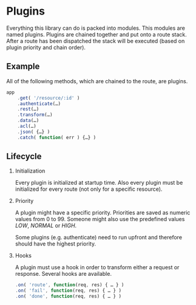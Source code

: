 # Plugins

Everything this library can do is packed into modules. This modules are named
plugins. Plugins are chained together and put onto a route stack. After a route
has been dispatched the stack will be executed (based on plugin priority and
chain order).

## Example

All of the following methods, which are chained to the route, are plugins.

```js
app
    .get( '/resource/:id' )
    .authenticate(…)
    .rest(…)
    .transform(…)
    .data(…)
    .acl(…)
    .json( {…} )
    .catch( function( err ) {…} )
```

## Lifecycle

1. Initialization

    Every plugin is initialized at startup time. Also every plugin must be
    initialized for every route (not only for a specific resource).

2. Priority

    A plugin might have a specific priority. Priorities are saved as numeric values
    from 0 to 99. Someone might also use the predefined values *LOW*, *NORMAL* or
    *HIGH*.

    Some plugins (e.g. authenticate) need to run upfront and therefore should have
    the highest priority.

3. Hooks

    A plugin must use a hook in order to transform either a request or response.
    Several hooks are available.

    ```js
    .on( 'route', function(req, res) { … } )
    .on( 'fail', function(req, res) { … } )
    .on( 'done', function(req, res) { … } )
    ```
